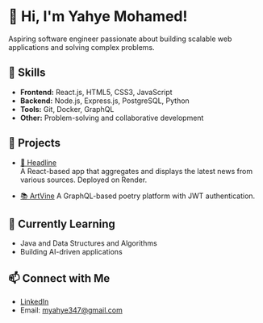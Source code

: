 # 👋 Hi, I'm Yahye Mohamed!

Aspiring software engineer passionate about building scalable web applications and solving complex problems.

## 🚀 Skills
- **Frontend:** React.js, HTML5, CSS3, JavaScript
- **Backend:** Node.js, Express.js, PostgreSQL, Python
- **Tools:** Git, Docker, GraphQL
- **Other:** Problem-solving and collaborative development

## 🔧 Projects
- [🚕 Headline](https://github.com/yahye-mohamed101/Headline)  
 A React-based app that aggregates and displays the latest news from various sources. Deployed on Render.

- [📚 ArtVine](https://github.com/EthanForrestCarr/ArtVine)
  A GraphQL-based poetry platform with JWT authentication.

## 🌱 Currently Learning
- Java and Data Structures and Algorithms  
- Building AI-driven applications 

## 📫 Connect with Me
- [LinkedIn](https://www.linkedin.com/in/yahye-mohamed300/)  
- Email: myahye347@gmail.com

